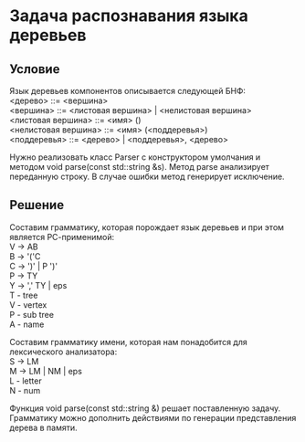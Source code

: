 # Задача распознавания языка деревьев

## Условие

Язык деревьев компонентов описывается следующей БНФ:  
<дерево> ::= <вершина>  
<вершина> ::= <листовая вершина> | <нелистовая вершина>  
<листовая вершина> ::= <имя> ()  
<нелистовая вершина> ::= <имя> (<поддеревья>)  
<поддеревья> ::= <дерево> | <поддеревья>, <дерево>  

Нужно реализовать класс Parser с конструктором умолчания и методом void parse(const std::string &s). Метод parse анализирует переданную строку. 
В случае ошибки метод генерирует исключение.

## Решение

Составим грамматику, которая порождает язык деревьев и при этом является РС-применимой:  
V -> AB  
B -> '('C  
C -> ')' | P ')'  
P -> TY  
Y -> ',' TY | eps  
T - tree  
V - vertex  
P - sub tree  
A - name  

Составим грамматику имени, которая нам понадобится для лексического анализатора:  
S -> LM  
M -> LM | NM | eps  
L - letter  
N - num  

Функция void parse(const std::string &) решает поставленную задачу.  
Грамматику можно дополнить действиями по генерации представления дерева в памяти.
